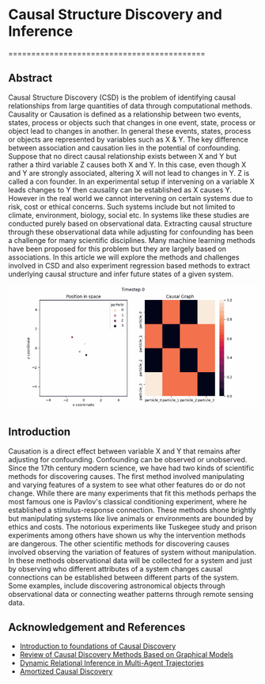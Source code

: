 # Causal Structure Discovery and Inference
===========================================

## Abstract
Causal Structure Discovery (CSD) is the problem of identifying causal relationships from large quantities of data through computational methods. 
Causality or Causation is defined as a relationship between two events, states, process or objects such that changes in one event, state, process or object lead to changes in another. 
In general these events, states, process or objects are represented by variables such as X & Y. The key difference between association and causation lies in the potential of confounding. 
Suppose that no direct causal relationship exists between X and Y but rather a third variable Z causes both X and Y. 
In this case, even though X and Y are strongly associated, altering X will not lead to changes in Y. Z is called a con founder. 
In an experimental setup if intervening on a variable X leads changes to Y then causality can be established as X causes Y. 
However in the real world we cannot intervening on certain systems due to risk, cost or ethical concerns. 
Such systems include but not limited to climate, environment, biology, social etc. 
In systems like these studies are conducted purely based on observational data. 
Extracting causal structure through these observational data while adjusting for confounding has been a challenge for many scientific disciplines. 
Many machine learning methods have been proposed for this problem but they are largely based on associations. 
In this article we will explore the methods and challenges involved in CSD and also experiment regression based methods to extract underlying causal structure and infer future states of a given system.

![causal interactions](media/dyari.gif?raw=true "causal interactions")

## Introduction
Causation is a direct effect between variable X and Y that remains after adjusting for confounding. Confounding can be observed or unobserved. 
Since the 17th century modern science, we have had two kinds of scientific methods for discovering causes. 
The first method involved manipulating and varying features of a system to see what other features do or do not change. 
While there are many experiments that fit this methods perhaps the most famous one is Pavlov's classical conditioning experiment, where he established a stimulus-response connection. 
These methods shone brightly but manipulating systems like live animals or environments are bounded by ethics and costs. The notorious experiments like Tuskegee study and prison experiments among others have shown us why the intervention methods are dangerous. 
The other scientific methods for discovering causes involved observing the variation of features of system without manipulation. 
In these methods observational data will be collected for a system and just by observing who different attributes of a system changes causal connections can be established between different parts of the system. 
Some examples, include discovering astronomical objects through observational data or connecting weather patterns through remote sensing data.

## Acknowledgement and References
* [Introduction to foundations of Causal Discovery](https://link.springer.com/article/10.1007/s41060-016-0038-6)
* [Review of Causal Discovery Methods Based on Graphical Models](https://www.ncbi.nlm.nih.gov/pmc/articles/PMC6558187/)
* [Dynamic Relational Inference in Multi-Agent Trajectories](https://arxiv.org/abs/2007.13524)
* [Amortized Causal Discovery](https://arxiv.org/abs/2006.10833)
